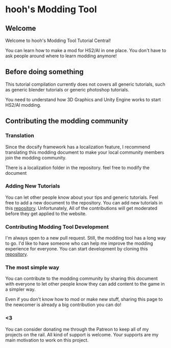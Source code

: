# hooh's Modding Tool

## Welcome

Welcome to hooh's Modding Tool Tutorial Central!

You can learn how to make a mod for HS2/AI in one place. You don't have to ask people around where to learn modding anymore!

## Before doing something

This tutorial compilation currently does not covers all generic tutorials, such as generic blender tutorials or generic photoshop tutorials.

You need to understand how 3D Graphics and Unity Engine works to start HS2/AI modding.

## Contributing the modding community

### Translation

Since the docsify framework has a localization feature, I recommend translating this modding document to make your local community members join the modding community.

There is a localization folder in the repository. feel free to modify the document

### Adding New Tutorials

You can let other people know about your tips and generic tutorials. Feel free to add a new document to the repository.
You can add new tutorials in this [repository](https://github.com/hooh-hooah/hooh-hooah.github.io).
Unfortunately, All of the contributions will get moderated before they get applied to the website.

### Contributing Modding Tool Development

I'm always open to a new pull request. Still, the modding tool has a long way to go. I'd like to have someone who can help me improve the modding experience for everyone.
You can start development by cloning this [repository](https://github.com/hooh-hooah/ModdingTool).

### The most simple way

You can contribute to the modding community by sharing this document with everyone to let other people know they can add content to the game in a simpler way.

Even if you don't know how to mod or make new stuff, sharing this page to the newcomer is already a big contribution you can do!

### <3

You can consider donating me through the Patreon to keep all of my projects on the rail.
All kind of support is welcome. Your supports are my main motivation to work on this project.
